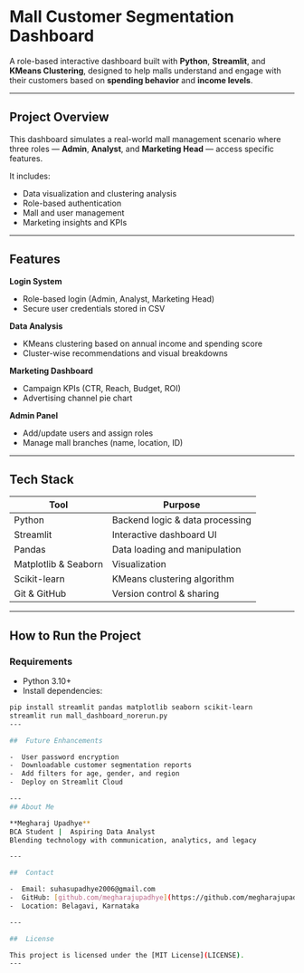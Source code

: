 #  Mall Customer Segmentation Dashboard

A role-based interactive dashboard built with **Python**, **Streamlit**, and **KMeans Clustering**, designed to help malls understand and engage with their customers based on **spending behavior** and **income levels**.

---

##  Project Overview

This dashboard simulates a real-world mall management scenario where three roles — **Admin**, **Analyst**, and **Marketing Head** — access specific features.

It includes:
- Data visualization and clustering analysis
- Role-based authentication
- Mall and user management
- Marketing insights and KPIs

---

##  Features

 **Login System**
- Role-based login (Admin, Analyst, Marketing Head)
- Secure user credentials stored in CSV

 **Data Analysis**
- KMeans clustering based on annual income and spending score
- Cluster-wise recommendations and visual breakdowns

 **Marketing Dashboard**
- Campaign KPIs (CTR, Reach, Budget, ROI)
- Advertising channel pie chart

 **Admin Panel**
- Add/update users and assign roles
- Manage mall branches (name, location, ID)

---

##  Tech Stack

| Tool | Purpose |
|------|---------|
| Python | Backend logic & data processing |
| Streamlit | Interactive dashboard UI |
| Pandas | Data loading and manipulation |
| Matplotlib & Seaborn | Visualization |
| Scikit-learn | KMeans clustering algorithm |
| Git & GitHub | Version control & sharing |

---
## How to Run the Project

###  Requirements
- Python 3.10+
- Install dependencies:
```bash
pip install streamlit pandas matplotlib seaborn scikit-learn
streamlit run mall_dashboard_norerun.py
---

##  Future Enhancements

-  User password encryption  
-  Downloadable customer segmentation reports  
-  Add filters for age, gender, and region  
-  Deploy on Streamlit Cloud  

---
## About Me

**Megharaj Upadhye**  
BCA Student |  Aspiring Data Analyst  
Blending technology with communication, analytics, and legacy  

---

##  Contact

-  Email: suhasupadhye2006@gmail.com  
-  GitHub: [github.com/megharajupadhye](https://github.com/megharajupadhye)  
-  Location: Belagavi, Karnataka  

---

##  License

This project is licensed under the [MIT License](LICENSE).
---

